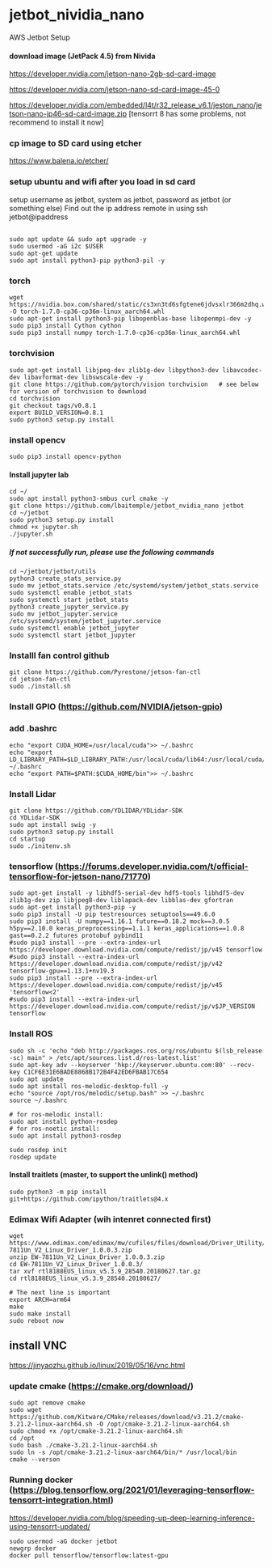 # jetbot_nividia_nano
AWS Jetbot Setup

#### download image (JetPack 4.5)  from Nivida
https://developer.nvidia.com/jetson-nano-2gb-sd-card-image

https://developer.nvidia.com/jetson-nano-sd-card-image-45-0

https://developer.nvidia.com/embedded/l4t/r32_release_v6.1/jeston_nano/jetson-nano-jp46-sd-card-image.zip [tensorrt 8 has some problems, not recommend to install it now]

### cp image to SD card using etcher
https://www.balena.io/etcher/


### setup ubuntu and wifi after you load in sd card
setup username as jetbot, system as jetbot, password as jetbot (or something else)
Find out the ip address
remote in using ssh jetbot@ipaddress

##
```
sudo apt update && sudo apt upgrade -y
sudo usermod -aG i2c $USER
sudo apt-get update
sudo apt install python3-pip python3-pil -y

```

### torch

```
wget https://nvidia.box.com/shared/static/cs3xn3td6sfgtene6jdvsxlr366m2dhq.whl -O torch-1.7.0-cp36-cp36m-linux_aarch64.whl
sudo apt-get install python3-pip libopenblas-base libopenmpi-dev -y
sudo pip3 install Cython cython
sudo pip3 install numpy torch-1.7.0-cp36-cp36m-linux_aarch64.whl
```
### torchvision
```
sudo apt-get install libjpeg-dev zlib1g-dev libpython3-dev libavcodec-dev libavformat-dev libswscale-dev -y
git clone https://github.com/pytorch/vision torchvision   # see below for version of torchvision to download
cd torchvision
git checkout tags/v0.8.1
export BUILD_VERSION=0.8.1
sudo python3 setup.py install
```

### install opencv
```
sudo pip3 install opencv-python 
```
#### Install jupyter lab
```
cd ~/
sudo apt install python3-smbus curl cmake -y
git clone https://github.com/lbaitemple/jetbot_nvidia_nano jetbot
cd ~/jetbot
sudo python3 setup.py install
chmod +x jupyter.sh
./jupyter.sh 
```

##### If not successfully run, please use the following commands
```
cd ~/jetbot/jetbot/utils
python3 create_stats_service.py
sudo mv jetbot_stats.service /etc/systemd/system/jetbot_stats.service
sudo systemctl enable jetbot_stats
sudo systemctl start jetbot_stats
python3 create_jupyter_service.py
sudo mv jetbot_jupyter.service /etc/systemd/system/jetbot_jupyter.service
sudo systemctl enable jetbot_jupyter
sudo systemctl start jetbot_jupyter
```

### Installl fan control github
```
git clone https://github.com/Pyrestone/jetson-fan-ctl
cd jetson-fan-ctl
sudo ./install.sh
```

### Install GPIO (https://github.com/NVIDIA/jetson-gpio)


### add .bashrc
```
echo "export CUDA_HOME=/usr/local/cuda">> ~/.bashrc
echo "export LD_LIBRARY_PATH=$LD_LIBRARY_PATH:/usr/local/cuda/lib64:/usr/local/cuda/extras/CUPTI/lib64">> ~/.bashrc
echo "export PATH=$PATH:$CUDA_HOME/bin">> ~/.bashrc
```
### Install Lidar
```
git clone https://github.com/YDLIDAR/YDLidar-SDK
cd YDLidar-SDK
sudo apt install swig -y
sudo python3 setup.py install
cd startup
sudo ./initenv.sh

```
### tensorflow (https://forums.developer.nvidia.com/t/official-tensorflow-for-jetson-nano/71770)
```
sudo apt-get install -y libhdf5-serial-dev hdf5-tools libhdf5-dev zlib1g-dev zip libjpeg8-dev liblapack-dev libblas-dev gfortran
sudo apt-get install python3-pip -y
sudo pip3 install -U pip testresources setuptools==49.6.0 
sudo pip3 install -U numpy==1.16.1 future==0.18.2 mock==3.0.5 h5py==2.10.0 keras_preprocessing==1.1.1 keras_applications==1.0.8 gast==0.2.2 futures protobuf pybind11
#sudo pip3 install --pre --extra-index-url https://developer.download.nvidia.com/compute/redist/jp/v45 tensorflow
#sudo pip3 install --extra-index-url https://developer.download.nvidia.com/compute/redist/jp/v42 tensorflow-gpu==1.13.1+nv19.3
sudo pip3 install --pre --extra-index-url https://developer.download.nvidia.com/compute/redist/jp/v45 'tensorflow<2'
#sudo pip3 install --extra-index-url https://developer.download.nvidia.com/compute/redist/jp/v$JP_VERSION tensorflow
```

### Install ROS
```
sudo sh -c 'echo "deb http://packages.ros.org/ros/ubuntu $(lsb_release -sc) main" > /etc/apt/sources.list.d/ros-latest.list'
sudo apt-key adv --keyserver 'hkp://keyserver.ubuntu.com:80' --recv-key C1CF6E31E6BADE8868B172B4F42ED6FBAB17C654
sudo apt update
sudo apt install ros-melodic-desktop-full -y
echo "source /opt/ros/melodic/setup.bash" >> ~/.bashrc
source ~/.bashrc
```

```
# for ros-melodic install:
sudo apt install python-rosdep
# for ros-noetic install: 
sudo apt install python3-rosdep

sudo rosdep init
rosdep update
```
#### Install traitlets (master, to support the unlink() method)
```
sudo python3 -m pip install git+https://github.com/ipython/traitlets@4.x
```

### Edimax Wifi Adapter (wih intenret connected first)
```
wget https://www.edimax.com/edimax/mw/cufiles/files/download/Driver_Utility/EW-7811Un_V2_Linux_Driver_1.0.0.3.zip
unzip EW-7811Un_V2_Linux_Driver_1.0.0.3.zip 
cd EW-7811Un_V2_Linux_Driver_1.0.0.3/
tar xvf rtl8188EUS_linux_v5.3.9_28540.20180627.tar.gz 
cd rtl8188EUS_linux_v5.3.9_28540.20180627/

# The next line is important
export ARCH=arm64
make
sudo make install
sudo reboot now
```

## install VNC
https://jinyaozhu.github.io/linux/2019/05/16/vnc.html

### update cmake (https://cmake.org/download/)
```
sudo apt remove cmake
sudo wget https://github.com/Kitware/CMake/releases/download/v3.21.2/cmake-3.21.2-linux-aarch64.sh -O /opt/cmake-3.21.2-linux-aarch64.sh
sudo chmod +x /opt/cmake-3.21.2-linux-aarch64.sh
cd /opt
sudo bash ./cmake-3.21.2-linux-aarch64.sh
sudo ln -s /opt/cmake-3.21.2-linux-aarch64/bin/* /usr/local/bin
cmake --verson
```


### Running docker (https://blog.tensorflow.org/2021/01/leveraging-tensorflow-tensorrt-integration.html)
https://developer.nvidia.com/blog/speeding-up-deep-learning-inference-using-tensorrt-updated/
```
sudo usermod -aG docker jetbot
newgrp docker
docker pull tensorflow/tensorflow:latest-gpu
```

